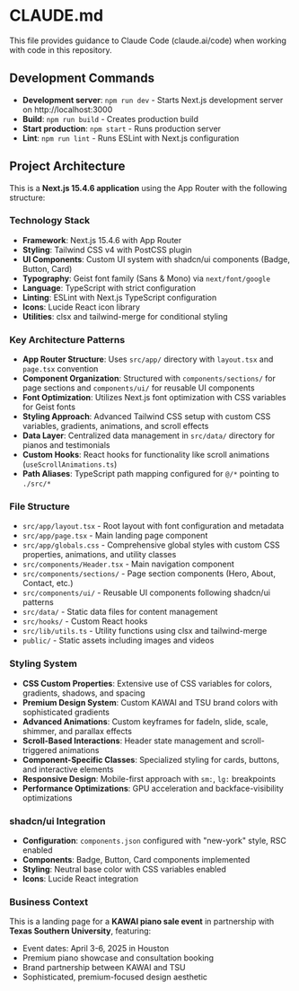 # CLAUDE.md

This file provides guidance to Claude Code (claude.ai/code) when working with code in this repository.

## Development Commands

- **Development server**: `npm run dev` - Starts Next.js development server on http://localhost:3000
- **Build**: `npm run build` - Creates production build
- **Start production**: `npm start` - Runs production server
- **Lint**: `npm run lint` - Runs ESLint with Next.js configuration

## Project Architecture

This is a **Next.js 15.4.6 application** using the App Router with the following structure:

### Technology Stack
- **Framework**: Next.js 15.4.6 with App Router
- **Styling**: Tailwind CSS v4 with PostCSS plugin
- **UI Components**: Custom UI system with shadcn/ui components (Badge, Button, Card)
- **Typography**: Geist font family (Sans & Mono) via `next/font/google`
- **Language**: TypeScript with strict configuration
- **Linting**: ESLint with Next.js TypeScript configuration
- **Icons**: Lucide React icon library
- **Utilities**: clsx and tailwind-merge for conditional styling

### Key Architecture Patterns
- **App Router Structure**: Uses `src/app/` directory with `layout.tsx` and `page.tsx` convention
- **Component Organization**: Structured with `components/sections/` for page sections and `components/ui/` for reusable UI components
- **Font Optimization**: Utilizes Next.js font optimization with CSS variables for Geist fonts
- **Styling Approach**: Advanced Tailwind CSS setup with custom CSS variables, gradients, animations, and scroll effects
- **Data Layer**: Centralized data management in `src/data/` directory for pianos and testimonials
- **Custom Hooks**: React hooks for functionality like scroll animations (`useScrollAnimations.ts`)
- **Path Aliases**: TypeScript path mapping configured for `@/*` pointing to `./src/*`

### File Structure
- `src/app/layout.tsx` - Root layout with font configuration and metadata
- `src/app/page.tsx` - Main landing page component
- `src/app/globals.css` - Comprehensive global styles with custom CSS properties, animations, and utility classes
- `src/components/Header.tsx` - Main navigation component
- `src/components/sections/` - Page section components (Hero, About, Contact, etc.)
- `src/components/ui/` - Reusable UI components following shadcn/ui patterns
- `src/data/` - Static data files for content management
- `src/hooks/` - Custom React hooks
- `src/lib/utils.ts` - Utility functions using clsx and tailwind-merge
- `public/` - Static assets including images and videos

### Styling System
- **CSS Custom Properties**: Extensive use of CSS variables for colors, gradients, shadows, and spacing
- **Premium Design System**: Custom KAWAI and TSU brand colors with sophisticated gradients
- **Advanced Animations**: Custom keyframes for fadeIn, slide, scale, shimmer, and parallax effects
- **Scroll-Based Interactions**: Header state management and scroll-triggered animations
- **Component-Specific Classes**: Specialized styling for cards, buttons, and interactive elements
- **Responsive Design**: Mobile-first approach with `sm:`, `lg:` breakpoints
- **Performance Optimizations**: GPU acceleration and backface-visibility optimizations

### shadcn/ui Integration
- **Configuration**: `components.json` configured with "new-york" style, RSC enabled
- **Components**: Badge, Button, Card components implemented
- **Styling**: Neutral base color with CSS variables enabled
- **Icons**: Lucide React integration

### Business Context
This is a landing page for a **KAWAI piano sale event** in partnership with **Texas Southern University**, featuring:
- Event dates: April 3-6, 2025 in Houston
- Premium piano showcase and consultation booking
- Brand partnership between KAWAI and TSU
- Sophisticated, premium-focused design aesthetic